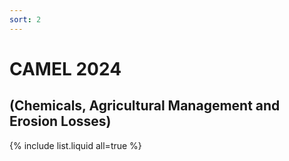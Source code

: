 ```yaml
---
sort: 2
---
```


# CAMEL 2024
## (**C**hemicals, **A**gricultural **M**anagement and **E**rosion **L**osses)

{% include list.liquid all=true %}
